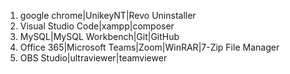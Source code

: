 1) google chrome|UnikeyNT|Revo Uninstaller
2) Visual Studio Code|xampp|composer
3) MySQL|MySQL Workbench|Git|GitHub
4) Office 365|Microsoft Teams|Zoom|WinRAR|7-Zip File Manager
5) OBS Studio|ultraviewer|teamviewer